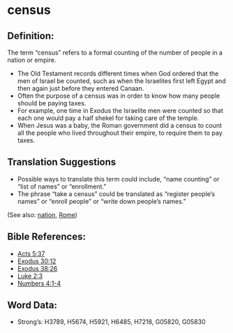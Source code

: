 # census

## Definition:

The term “census” refers to a formal counting of the number of people in a nation or empire.

* The Old Testament records different times when God ordered that the men of Israel be counted, such as when the Israelites first left Egypt and then again just before they entered Canaan.
* Often the purpose of a census was in order to know how many people should be paying taxes.
* For example, one time in Exodus the Israelite men were counted so that each one would pay a half shekel for taking care of the temple.
* When Jesus was a baby, the Roman government did a census to count all the people who lived throughout their empire, to require them to pay taxes.

## Translation Suggestions

* Possible ways to translate this term could include, “name counting” or “list of names” or “enrollment.”
* The phrase “take a census” could be translated as “register people’s names” or “enroll people” or “write down people’s names.”

(See also: [nation](../other/nation.md), [Rome](../names/rome.md))

## Bible References:

* [Acts 5:37](rc://en/tn/help/act/05/37)
* [Exodus 30:12](rc://en/tn/help/exo/30/12)
* [Exodus 38:26](rc://en/tn/help/exo/38/26)
* [Luke 2:3](rc://en/tn/help/luk/02/03)
* [Numbers 4:1-4](rc://en/tn/help/num/04/01)

## Word Data:

* Strong’s: H3789, H5674, H5921, H6485, H7218, G05820, G05830
